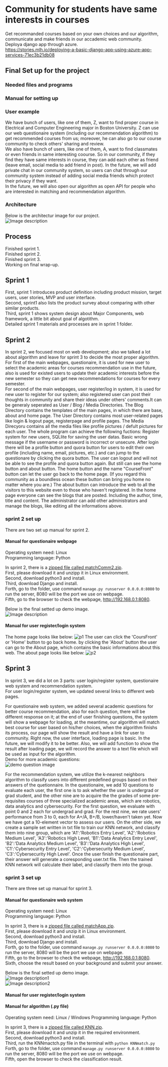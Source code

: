 # Community for students have same interests in courses   
Get recommanded courses based on your own choices and our algorithm, communicate and make friends in our accademic web community.    
Deploya django app through azure.    
https://stories.mlh.io/deploying-a-basic-django-app-using-azure-app-services-71ec3b21db08    

## Final Set up for the project      
### Needed files and programs       


### Manual for setting up        


### User example
We have bunch of users, like one of them, Z, want to find proper course in Electrical and Computer Engineering major in Boston University. Z can use our web questionaire system (including our recommendation algorithm) to get recommended courses from us; moreover, he can also go to our course community to check others' sharing and review.     
We also have bunch of users, like one of them, A, want to find classmates or even friends in same interesting coourse. So in our community, if they find they have same interests in course, they can add each other as friend (leave email, social media to add friend in post). In the future, we will add private chat in our community system, so users can chat through our community system instead of adding social media friends which protect their privacy if they want.    
In the future, we will also open our algorithm as open API for people who are interested in matching and recommendation algorithm.      

### Architecture    
Below is the architectur image for our project.    
![Image description](https://github.com/zhou-1/Community-for-students-have-same-interests-in-courses/blob/master/img/architecture.JPG)   
    
    
## Process
Finished sprint 1.      
Finished sprint 2.  
Finished sprint 3.     
Working on final wrap-up.    

## Sprint 1
First, sprint 1 introduces product definition including product mission, target users, user stories, MVP and user interface.    
Second, sprint1 also lists the product survey about comparing with other similar products.    
Third, sprint 1 shows system design about Major Components, web framework, a little bit about goal of algotithm.      
Detailed sprint 1 materials and processes are in sprint 1 folder.    

## Sprint 2  
In sprint 2, we focused most on web development; also we talked a lot about algorithm and leave for sprint 3 to decide the most proper algorithm.      
For first of the main webpages, questionaire, it is used for new user to select the academic areas for courses recommendation use in the future, also is used for existed users to update their academic interests before the new semester so they can get new recommendations for courses for every semester.      
For second of the main webpages, user register/log in system, it is used for new user to register for our system; also registered user can post their thoughts in community and share their ideas under others' comments.It can be generaly seperated as User / Blog / Media Directories.
The Blog Directory contains the templates of the main pages, in which there are base, about and home page.
The User Directory contains most user-related pages like login & logout page, registerpage and profile pages.
The Media Direcyoru contains all the media files like profile pictures / defult pictures for each user.
The whole program can achieve the following fuctions:
Register system for new users, SQLlite for saving the user datas.
Basic wrong message if the username or password is incorrect or unsecure.
After login there will be a profile button and quora button for users to edit their own profile (including name, email, pictures, etc.) and can jump to the questionare by clicking the quora button.
The user can logout and will not be able to see the profile and quora button again. But still can see the home button and about button.
The home button and the name "CourseFront" button can let the user go back to the home page.
(If you regard this community as a boundless ocean these button can bring you home no matter where you are.)
The about button can introduce the web to all the visitors to this website even to those who haven't registered.
In the home page everyone can see the blogs that are posted. Including the author, time, title and content.
The administrator can add other administrators and manage the blogs, like editing all the informations above.
     

### sprint 2 set up     
There are two set up manual for sprint 2.    
#### Manual for questionaire webpage    
Operating system need: Linux    
Programming language: Python   

In sprint 2, there is a [zipped file called matchComm2.zip](https://github.com/zhou-1/Community-for-students-have-same-interests-in-courses/blob/master/Sprint2/matchComm2.zip).    
First, please download it and unzipp it in Linux environment.   
Second, download python3 and install.   
Third, download Django and install.    
Forth, go to the folder, use command ```manage.py runserver 0.0.0.0:8080``` to run the server, 8080 will be the port we use on webpage.   
Fifth, go to the browser to check the webpage, http://192.168.0.1:8080.      

Below is the final setted up demo image.    
![Image description](https://github.com/zhou-1/Community-for-students-have-same-interests-in-courses/blob/master/Sprint2/IndexView.PNG)

#### Manual for user register/login system
The home page looks like below:
![p1](https://github.com/zhou-1/Community-for-students-have-same-interests-in-courses/blob/master/img/image.png)
The user can click the 'CoursFront' or 'Home' button to go back home.
by clicking the 'About' button the user can go to the About page, which contains the basic informations about this web.
The about page looks like below:
![p2](https://github.com/zhou-1/Community-for-students-have-same-interests-in-courses/blob/master/img/p2.png)

## Sprint 3   
In sprint 3, we did a lot on 3 parts: user login/register system, questionaire web system and recommendation system.    
For user login/register system, we updated several links to different web pages.       

For questionaire web system, we added several academic questions for better course recommendation, also for each question, there will be different response on it; at the end of user finishing questions, the system will show a webpage for loading, at the meantime, our algorithm will match best course for user based on his/her choices, when the algorithm finishs its process, our page will show the result and have a link for user to community. Right now, the user interface, loading page is basic. In the future, we will modify it to be better. Also, we will add function to show the result after loading page, we will record the answer to a text file which will be used as input for the algorithm.     
Demo for more academic questions:    
![demo question image](https://github.com/zhou-1/Community-for-students-have-same-interests-in-courses/blob/master/img/1.PNG)     

For the recommendation system, we utilize the k-nearest neighbors algorithm to classify users into different predefined groups based on their answers of the quetionnaire. In the questionaire, we add 10 questions to evaluate each user, the first one is to ask whether the user is undergrad or grad student, and the other nine are to acquire the the grades of some pre-requisites courses of three specialized academic areas, which are robotics, data analytics and cybersecurity. For the first question, we evaluate with point 0 and 2 each for undergrad and grad. For the rest nine, we rate users' performance from 3 to 0, each for A+/A, B+/B, lower/haven't taken yet. Now we have got a 10-element vector to assess our users. On the other side, we create a sample set written in txt file to train our KNN network, and classify them into nine group, which are 'A1':'Robotics Entry Level', 'A2':'Robotics Medium Level', 'A3':'Robotics High Level, 'B1':'Data Analytics Entry Level', 'B2':'Data Analytics Medium Level', 'B3':'Data Analytics High Level', 'C1':'Cybersecurity Entry Level', 'C2':'Cybersecurity Medium Level', 'C3':'Cybersecurity High Level'. Once the user finish the questionaire part, their answer will generate a coresponding user.txt file. Then the trained KNN network will calculate their label, and classify them into the group.


### sprint 3 set up     
There are three set up manual for sprint 3.      
#### Manual for questionaire web system              
Operating system need: Linux    
Programming language: Python   

In sprint 3, there is a [zipped file called matchApp.zip](https://github.com/zhou-1/Community-for-students-have-same-interests-in-courses/blob/master/Sprint3/matchApp.zip).    
First, please download it and unzip it in Linux environment.   
Second, download python3 and install.   
Third, download Django and install.    
Forth, go to the folder, use command ```manage.py runserver 0.0.0.0:8080``` to run the server, 8080 will be the port we use on webpage.   
Fifth, go to the browser to check the webpage, http://192.168.0.1:8080.      
Sixth, choose the result based on your background and submit your answer.

Below is the final setted up demo image.    
![Image description1](https://github.com/zhou-1/Community-for-students-have-same-interests-in-courses/blob/master/img/sprint3_into.png)      
![Image description2](https://github.com/zhou-1/Community-for-students-have-same-interests-in-courses/blob/master/img/sprint3_question.png)        


#### Manual for user register/login system      

       
#### Manual for algorithm (.py file)
Operating system need: Linux / Windows
Programming language: Python   

In sprint 3, there is a [zipped file called KNN.zip](https://github.com/zhou-1/Community-for-students-have-same-interests-in-courses/blob/master/Sprint3/KNN.zip).    
First, please download it and unzip it in the required environment.    
Second, download python3 and install.    
Third, run the KNNmactch.py file in the terminal with ```python KNNmatch.py```    
Forth, go to the folder, use command ```manage.py runserver 0.0.0.0:8080``` to run the server, 8080 will be the port we use on webpage.    
Fifth, open the browser to check the classification result.    


